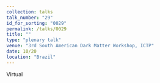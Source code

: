 ```yaml
---
collection: talks
talk_number: "29"
id_for_sorting: "0029"
permalink: /talks/0029
title: "" 
type: "plenary talk"
venue: "3rd South American Dark Matter Workshop, ICTP"
date: 10/20
location: "Brazil"
---
```


Virtual
